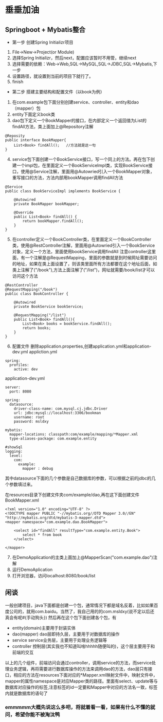 # 垂垂加油
## Springboot + Mybatis整合

* 第一步  创建Spring Initializr项目
1. File->New->Project(or Module)
2. 选择Spring Initializr，然后next，配置应该暂时不用管，继续next
3. 选择需要的依赖：Web->Web,SQL->MySQL,SQL->JDBC,SQL->Mybatis,下一步
4. 设置路径，就设置到当前的项目下就行了。
5. finish
* 第二步  搭建主要结构和配置文件（以book为例）
1. 在com.example包下面分别创建service、controller、entity和dao（mapper）包
2. entity下面定义book类
3. dao包下定义一个BookMapper的接口，在内部定义一个返回值为List<Book>的findAll方法，类上面加上@Repository注解
```
@Reposity
public interface BookMapper{
    List<Book> findAll();   //方法就是这一句
}
```
4. service包下面创建一个BookService接口，写一个同上的方法。再在包下创建一个impl包，在里面定义一个BookServiceImpl类，实现BookService接口，使用@Service注解，里面用@Autowried引入一个BookMapper对象，重写接口的方法，方法内部用bookMapper调用findAll方法

```
@Service
public class BookServiceImpl implements BookService {

    @Autowired
    private BookMapper bookMapper;

    @Override
    public List<Book> findAll() {
        return bookMapper.findAll();
    }
}
```
5. 在controller定义一个BookController类，在里面定义一个BookController类，使用@RestController注解，里面用@Autowried引入一个BookService对象，定义一个方法，里面使用bookService调用findAll
注意controller这里面，有一个注解是@RequestMapping，里面的参数就是到时候网址需要访问的地址，如果在类上面设置了，则该类里面所有方法都要在这个地址后面，如类上注解了("/book"),方法上面注解了("/list")，网址就需要/book/list才可以访问这个方法

```
@RestController
@RequestMapping("/book")
public class BookController {

    @Autowired
    private BookService bookService;

    @RequestMapping("/list")
    public List<Book> findAll(){
        List<Book> books = bookService.findAll();
        return books;
    }
}
```
6. 配置文件
删除application.properties,创建application.yml和application-dev.yml
appliction.yml
```
spring:
  profiles:
    active: dev
```
application-dev.yml
```
server:
  port: 8080

spring:
  datasource:
    driver-class-name: com.mysql.cj.jdbc.Driver
    url: jdbc:mysql://localhost:3306/bookman
    username: root
    password: msldxy

mybatis:
  mapper-locations: classpath:com/example/mapping/*Mapper.xml
  type-aliases-package: com.example.entity

#showSql
logging:
  level:
    com:
      example:
        mapper : debug
```
其中datasource下面的几个参数是自己数据库的参数，可以根据之前的jdbc的几个参数填过来。

在resources目录下创建文件夹com/example/dao,再在这下面创建文件BookMapper.xml
```
<?xml version="1.0" encoding="UTF-8" ?>
<!DOCTYPE mapper PUBLIC "-//mybatis.org//DTD Mapper 3.0//EN" "http://mybatis.org/dtd/mybatis-3-mapper.dtd">
<mapper namespace="com.example.dao.BookMapper">

    <select id="findAll" resultType="com.example.entity.Book">
        select * from book
    </select>

</mapper>
```
7. 在DemoApplication的主类上面加上@MapperScan("com.example.dao")注解
8. 运行DemoAplication
9. 打开浏览器，访问localhost:8080/book/list


## 闲谈
一般创建项目，java下面都是创建一个包，通常情况下都是域名反着，比如如果百度公司的，就用com.baidu。当然了，我自己用的的com.msldxy(说不定以后还真会有呢#{手动狗头})
然后再在这个包下面创建各个包，有
* entity(domain)主要用于封装实体
* dao(mapper)   dao层即持久层，主要用于对数据库的操作
* service       service业务层，主要用于处理业务逻辑等
* controller    控制层(其实我也不知道叫啥hhhhh随便叫的)，这个层主要用于和前端的交互

以上的几个组件，前端访问会通过controller，调用service的方法，而service处理业务逻辑，再将需要进行数据库操作的方法来调用dao的方法，dao层只有接口，相应的方法在resources下面对应的*Mapper.xml映射文件中，映射文件中，mapper的属性namespace是对应Mapper类的路径。里面有select、update等与数据库对应操作的标签,注意标签的id一定要和Mapper中对应的方法名一致，标签内就是数据库的语句了


### emmmmm大概先说这么多吧，将就着看一看，如果有什么不懂的就问，希望你能不被淘汰鸭
